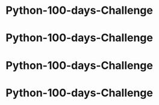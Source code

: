 # Python-100-days-Challenge
# Python-100-days-Challenge
# Python-100-days-Challenge
# Python-100-days-Challenge
